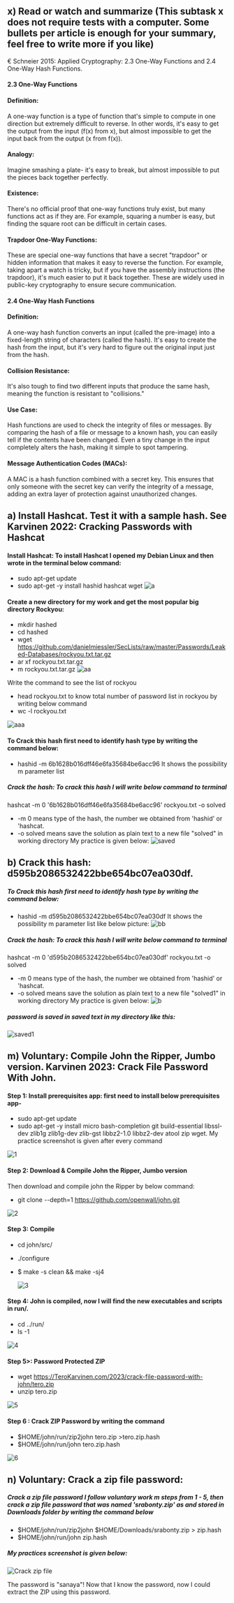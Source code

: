 ## x) Read or watch and summarize (This subtask x does not require tests with a computer. Some bullets per article is enough for your summary, feel free to write more if you like)
€ Schneier 2015: Applied Cryptography: 2.3 One-Way Functions and 2.4 One-Way Hash Functions.

#### 2.3 One-Way Functions
#### Definition: 
A one-way function is a type of function that's simple to compute in one direction but extremely difficult to reverse. In other words, it's easy to get the output from the input (f(x) from x), but almost impossible to get the input back from the output (x from f(x)).

#### Analogy:
Imagine smashing a plate- it's easy to break, but almost impossible to put the pieces back together perfectly.

#### Existence: 
There's no official proof that one-way functions truly exist, but many functions act as if they are. For example, squaring a number is easy, but finding the square root can be difficult in certain cases.

#### Trapdoor One-Way Functions: 
These are special one-way functions that have a secret "trapdoor" or hidden information that makes it easy to reverse the function. For example, taking apart a watch is tricky, but if you have the assembly instructions (the trapdoor), it's much easier to put it back together. These are widely used in public-key cryptography to ensure secure communication.

#### 2.4 One-Way Hash Functions
#### Definition:
A one-way hash function converts an input (called the pre-image) into a fixed-length string of characters (called the hash). It's easy to create the hash from the input, but it's very hard to figure out the original input just from the hash.

#### Collision Resistance:
It's also tough to find two different inputs that produce the same hash, meaning the function is resistant to "collisions."

#### Use Case:
Hash functions are used to check the integrity of files or messages. By comparing the hash of a file or message to a known hash, you can easily tell if the contents have been changed. Even a tiny change in the input completely alters the hash, making it simple to spot tampering.

#### Message Authentication Codes (MACs):
A MAC is a hash function combined with a secret key. This ensures that only someone with the secret key can verify the integrity of a message, adding an extra layer of protection against unauthorized changes.



## a) Install Hashcat. Test it with a sample hash. See Karvinen 2022: Cracking Passwords with Hashcat
#### Install Hashcat: To install Hashcat I opened my Debian Linux and then wrote in the terminal below command:
* sudo apt-get update
* sudo apt-get -y install hashid hashcat wget
  ![a](https://github.com/user-attachments/assets/2c2db6cc-ad8d-404f-9560-e346d7949c7e)

#### Create a new directory for my work and get the most popular big directory Rockyou:
* mkdir hashed
* cd hashed
* wget https://github.com/danielmiessler/SecLists/raw/master/Passwords/Leaked-Databases/rockyou.txt.tar.gz
* ar xf rockyou.txt.tar.gz
* m rockyou.txt.tar.gz
  ![aa](https://github.com/user-attachments/assets/a94844f0-e9da-4bd7-8a82-c7dc79943563)
  
Write the command to see the list of rockyou 
* head rockyou.txt
to know total number of password list in rockyou by writing below command
* wc -l rockyou.txt

![aaa](https://github.com/user-attachments/assets/0de49181-a83c-470a-9586-990d283c612b)

#### To Crack this hash first need to identify hash type by writing the command below:
* hashid -m 6b1628b016dff46e6fa35684be6acc96
It shows the possibility m parameter list

##### Crack the hash: To crack this hash I will write below command to terminal 
hashcat -m 0 '6b1628b016dff46e6fa35684be6acc96' rockyou.txt -o solved
* -m 0 means type of the hash, the number we obtained from 'hashid' or 'hashcat.
* -o solved means save the solution as plain text to a new file "solved" in working directory
My practice is given below:
![saved](https://github.com/user-attachments/assets/b1097cec-8826-42ac-bf4c-91afdc6fba62)

 
## b) Crack this hash: d595b2086532422bbe654bc07ea030df.
##### To Crack this hash first need to identify hash type by writing the command below:
* hashid -m d595b2086532422bbe654bc07ea030df
It shows the possibility m parameter list like below picture:
![bb](https://github.com/user-attachments/assets/4b3628ec-1a15-4c8f-b807-7d8e0dbf4e66)


##### Crack the hash: To crack this hash I will write below command to terminal 
hashcat -m 0 'd595b2086532422bbe654bc07ea030df' rockyou.txt -o solved
* -m 0 means type of the hash, the number we obtained from 'hashid' or 'hashcat.
* -o solved means save the solution as plain text to a new file "solved1" in working directory
My practice is given below:
![b](https://github.com/user-attachments/assets/a6480c73-176e-4ef2-8f15-a2dbc8d40b6d)

##### password is saved in saved text in my directory like this:

![saved1](https://github.com/user-attachments/assets/440c464f-b867-45b5-b648-66add85eb995)

## m) Voluntary: Compile John the Ripper, Jumbo version. Karvinen 2023: Crack File Password With John.

#### Step 1: Install prerequisites app: first need to install below prerequisites app-
* sudo apt-get update
* sudo apt-get -y install micro bash-completion git build-essential libssl-dev zlib1g zlib1g-dev zlib-gst libbz2-1.0 libbz2-dev atool zip wget. My practice screenshot is given after every command

![1](https://github.com/user-attachments/assets/6468ea9c-c40f-4bc9-9690-1c4f2cf6f799)

#### Step 2: Download & Compile John the Ripper, Jumbo version
Then download and compile john the Ripper by below command: 
* git clone --depth=1 https://github.com/openwall/john.git
  
![2](https://github.com/user-attachments/assets/f0b65a53-2cd3-4318-923d-f2ea803dfe25)
  
####  Step 3: Compile
*	cd john/src/	
* ./configure
* $ make -s clean && make -sj4

  ![3](https://github.com/user-attachments/assets/5ead7e55-09e4-442c-bc1d-8cb87ec70ebc)

#### Step 4: John is compiled, now I will find the new executables and scripts in run/.
* cd ../run/
* ls -1
  
![4](https://github.com/user-attachments/assets/cf5b31fc-8440-4108-a1dc-46ce1e0543fc)

#### Step 5>: Password Protected ZIP
* wget https://TeroKarvinen.com/2023/crack-file-password-with-john/tero.zip
* unzip tero.zip

![5](https://github.com/user-attachments/assets/abdd5787-d57c-48ea-ab9c-5e5ddd358c0a)


#### Step 6 : Crack ZIP Password by writing the command 
*  $HOME/john/run/zip2john tero.zip >tero.zip.hash
*  $HOME/john/run/john tero.zip.hash

  ![6](https://github.com/user-attachments/assets/a27c1111-3888-4dfb-a8b0-ad4e71d1b778)

## n) Voluntary: Crack a zip file password:
#####  Crack a zip file password I follow voluntary work m steps from 1 - 5, then crack a zip file password that was named 'srabonty.zip' as and stored in Downloads folder by writing the command below 
* $HOME/john/run/zip2john $HOME/Downloads/srabonty.zip > zip.hash
* $HOME/john/run/john zip.hash
##### My practices screenshot is given below:

![Crack zip file](https://github.com/user-attachments/assets/4b8486f6-7224-43a7-b78e-40d1a1523fc1)

The password is "sanaya"! Now that I know the password, now I could extract the ZIP using this password.

  







 
